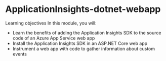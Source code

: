 # ApplicationInsights-dotnet-webapp
Learning objectives In this module, you will:

* Learn the benefits of adding the Application Insights SDK to the source code of an Azure App Service web app
* Install the Application Insights SDK in an ASP.NET Core web app
* Instrument a web app with code to gather information about custom events